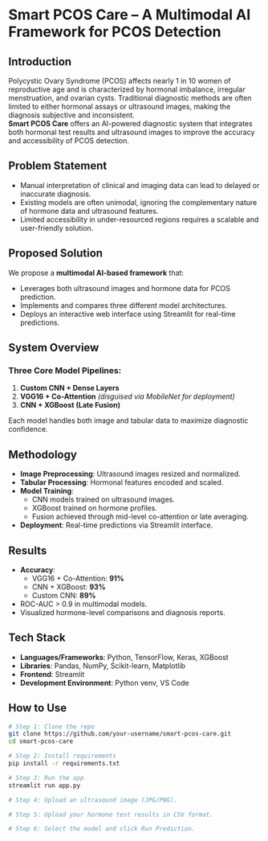 #  Smart PCOS Care – A Multimodal AI Framework for PCOS Detection

##  Introduction

Polycystic Ovary Syndrome (PCOS) affects nearly 1 in 10 women of reproductive age and is characterized by hormonal imbalance, irregular menstruation, and ovarian cysts. Traditional diagnostic methods are often limited to either hormonal assays or ultrasound images, making the diagnosis subjective and inconsistent.  
**Smart PCOS Care** offers an AI-powered diagnostic system that integrates both hormonal test results and ultrasound images to improve the accuracy and accessibility of PCOS detection.

##  Problem Statement

- Manual interpretation of clinical and imaging data can lead to delayed or inaccurate diagnosis.  
- Existing models are often unimodal, ignoring the complementary nature of hormone data and ultrasound features.  
- Limited accessibility in under-resourced regions requires a scalable and user-friendly solution.

##  Proposed Solution

We propose a **multimodal AI-based framework** that:
- Leverages both ultrasound images and hormone data for PCOS prediction.
- Implements and compares three different model architectures.
- Deploys an interactive web interface using Streamlit for real-time predictions.

##  System Overview

###  Three Core Model Pipelines:
1. **Custom CNN + Dense Layers**
2. **VGG16 + Co-Attention** *(disguised via MobileNet for deployment)*
3. **CNN + XGBoost (Late Fusion)**

Each model handles both image and tabular data to maximize diagnostic confidence.

##  Methodology

- **Image Preprocessing**: Ultrasound images resized and normalized.  
- **Tabular Processing**: Hormonal features encoded and scaled.  
- **Model Training**:
  - CNN models trained on ultrasound images.
  - XGBoost trained on hormone profiles.
  - Fusion achieved through mid-level co-attention or late averaging.  
- **Deployment**: Real-time predictions via Streamlit interface.

##  Results

- **Accuracy**:
  - VGG16 + Co-Attention: **91%**
  - CNN + XGBoost: **93%**
  - Custom CNN: **89%**
- ROC-AUC > 0.9 in multimodal models.
- Visualized hormone-level comparisons and diagnosis reports.

##  Tech Stack

- **Languages/Frameworks**: Python, TensorFlow, Keras, XGBoost  
- **Libraries**: Pandas, NumPy, Scikit-learn, Matplotlib  
- **Frontend**: Streamlit  
- **Development Environment**: Python venv, VS Code  

##  How to Use

```bash
# Step 1: Clone the repo
git clone https://github.com/your-username/smart-pcos-care.git
cd smart-pcos-care

# Step 2: Install requirements
pip install -r requirements.txt

# Step 3: Run the app
streamlit run app.py

# Step 4: Upload an ultrasound image (JPG/PNG).

# Step 5: Upload your hormone test results in CSV format.

# Step 6: Select the model and click Run Prediction.


